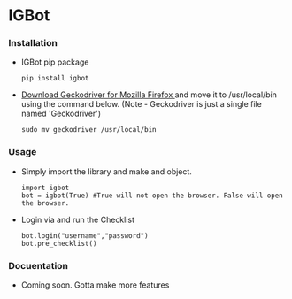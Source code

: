 # IGBot

### Installation
* IGBot pip package
  ```
  pip install igbot
  ```
* [Download Geckodriver for Mozilla Firefox ](https://github.com/mozilla/geckodriver/releases)and move it to /usr/local/bin using the command below. (Note - Geckodriver is just a single file named 'Geckodriver')
  ```
  sudo mv geckodriver /usr/local/bin
  ```
### Usage
* Simply import the library and make and object.
  ```
  import igbot
  bot = igbot(True) #True will not open the browser. False will open the browser.  
  ```
 * Login via and run the Checklist
   ```
   bot.login("username","password")
   bot.pre_checklist()
   ```
### Docuentation
* Coming soon. Gotta make more features
